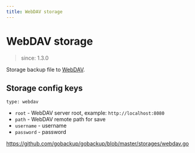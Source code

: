 ```yaml
---
title: WebDAV storage
---
```


# WebDAV storage

> since: 1.3.0

Storage backup file to [WebDAV](http://www.webdav.org).

## Storage config keys

`type: webdav`

- `root` - WebDAV server root, example: `http://localhost:8080`
- `path` - WebDAV remote path for save
- `username` - username
- `password` - password

https://github.com/gobackup/gobackup/blob/master/storages/webdav.go
